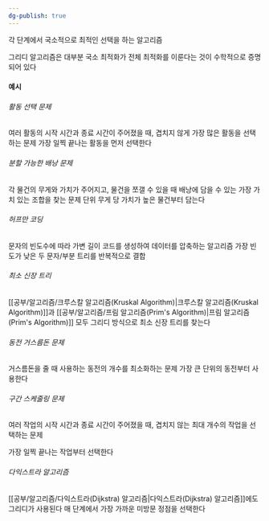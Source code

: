 ```yaml
---
dg-publish: true
---
```

각 단계에서 국소적으로 최적인 선택을 하는 알고리즘

그리디 알고리즘은 대부분 국소 최적화가 전체 최적화를 이룬다는 것이 수학적으로 증명되어 있다

#### 예시

###### 활동 선택 문제

여러 활동의 시작 시간과 종료 시간이 주어졌을 때, 겹치지 않게 가장 많은 활동을 선택하는 문제
가장 일찍 끝나는 활동을 먼저 선택한다

###### 분할 가능한 배낭 문제

각 물건의 무게와 가치가 주어지고, 물건을 쪼갤 수 있을 때 배낭에 담을 수 있는 가장 가치 있는 조합을 찾는 문제
단위 무게 당 가치가 높은 물건부터 담는다

###### 허프만 코딩

문자의 빈도수에 따라 가변 길이 코드를 생성하여 데이터를 압축하는 알고리즘
가장 빈도가 낮은 두 문자/부분 트리를 반복적으로 결합

###### 최소 신장 트리

[[공부/알고리즘/크루스칼 알고리즘(Kruskal Algorithm)\|크루스칼 알고리즘(Kruskal Algorithm)]]과 [[공부/알고리즘/프림 알고리즘(Prim's Algorithm)\|프림 알고리즘(Prim's Algorithm)]] 모두 그리디 방식으로 최소 신장 트리를 찾는다

###### 동전 거스름돈 문제

거스름돈을 줄 때 사용하는 동전의 개수를 최소화하는 문제
가장 큰 단위의 동전부터 사용한다

###### 구간 스케줄링 문제

여러 작업의 시작 시간과 종료 시간이 주어졌을 때, 겹치지 않는 최대 개수의 작업을 선택하는 문제

가장 일찍 끝나는 작업부터 선택한다

###### 다익스트라 알고리즘
[[공부/알고리즘/다익스트라(Dijkstra) 알고리즘\|다익스트라(Dijkstra) 알고리즘]]에도 그리디가 사용된다
매 단계에서 가장 가까운 미방문 정점을 선택한다

